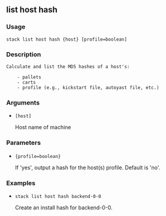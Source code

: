 ## list host hash

### Usage

`stack list host hash {host} [profile=boolean]`

### Description


	Calculate and list the MD5 hashes of a host's:

		- pallets
		- carts
		- profile (e.g., kickstart file, autoyast file, etc.)

	

### Arguments

* `[host]`

   Host name of machine


### Parameters
* `{profile=boolean}`

   If 'yes', output a hash for the host(s) profile.
	Default is 'no'.

### Examples

* `stack list host hash backend-0-0`

   Create an install hash for backend-0-0.



